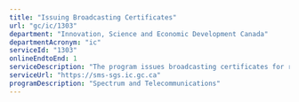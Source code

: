 ```yaml
---
title: "Issuing Broadcasting Certificates"
url: "gc/ic/1303"
department: "Innovation, Science and Economic Development Canada"
departmentAcronym: "ic"
serviceId: "1303"
onlineEndtoEnd: 1
serviceDescription: "The program issues broadcasting certificates for radio apparatus that form part of a broadcasting undertaking."
serviceUrl: "https://sms-sgs.ic.gc.ca"
programDescription: "Spectrum and Telecommunications"
---
```

